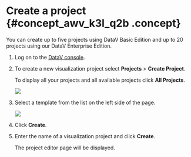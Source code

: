# Create a project {#concept_awv_k3l_q2b .concept}

You can create up to five projects using DataV Basic Edition and up to 20 projects using our DataV Enterprise Edition.

1.  Log on to the [DataV console](https://partners-intl.console.aliyun.com/#/datav).
2.  To create a new visualization project select **Projects** \> **Create Project**.

    To display all your projects and all available projects click **All Projects**.

    ![](http://static-aliyun-doc.oss-cn-hangzhou.aliyuncs.com/assets/img/16546/15583442278015_en-US.png)

3.  Select a template from the list on the left side of the page.

    ![](http://static-aliyun-doc.oss-cn-hangzhou.aliyuncs.com/assets/img/16546/15583442278016_en-US.png)

4.  Click **Create**.
5.  Enter the name of a visualization project and click **Create**. 

    The project editor page will be displayed.


